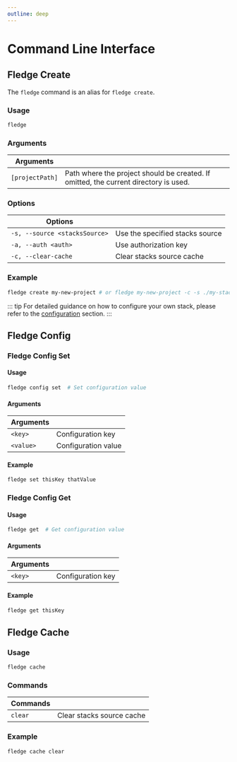 ```yaml
---
outline: deep
---
```


# Command Line Interface

## Fledge Create

The `fledge` command is an alias for `fledge create`.

### Usage

```bash
fledge
```

### Arguments

| Arguments       |                                                                                      |
| --------------- | ------------------------------------------------------------------------------------ |
| `[projectPath]` | Path where the project should be created. If omitted, the current directory is used. |

### Options

| Options                       |                                 |
| ----------------------------- | ------------------------------- |
| `-s, --source <stacksSource>` | Use the specified stacks source |
| `-a, --auth <auth>`           | Use authorization key           |
| `-c, --clear-cache`           | Clear stacks source cache       |

### Example

```bash
fledge create my-new-project # or fledge my-new-project -c -s ./my-stack-of-choice
```

::: tip
For detailed guidance on how to configure your own stack, please refer to the [configuration](/config/) section.
:::

## Fledge Config

### Fledge Config Set

#### Usage

```bash
fledge config set  # Set configuration value
```

#### Arguments

| Arguments |                     |
| --------- | ------------------- |
| `<key>`   | Configuration key   |
| `<value>` | Configuration value |

#### Example

```bash
fledge set thisKey thatValue
```

### Fledge Config Get

#### Usage

```bash
fledge get  # Get configuration value
```

#### Arguments

| Arguments |                   |
| --------- | ----------------- |
| `<key>`   | Configuration key |

#### Example

```bash
fledge get thisKey
```

## Fledge Cache

### Usage

```bash
fledge cache
```

### Commands

| Commands |                           |
| -------- | ------------------------- |
| `clear`  | Clear stacks source cache |

### Example

```bash
fledge cache clear
```

